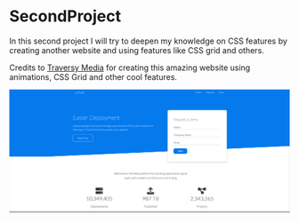 # SecondProject

In this second project I will try to deepen my knowledge on CSS features by creating another website and using features like CSS grid and others.

Credits to [Traversy Media](https://www.youtube.com/channel/UC29ju8bIPH5as8OGnQzwJyA) for creating this amazing website using animations, CSS Grid and other cool features.

![](images/Loruki-My-Second-Project.png)

